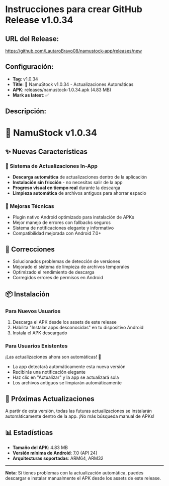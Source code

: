 # Instrucciones para crear GitHub Release v1.0.34

## URL del Release:
https://github.com/LautaroBravo08/namustock-app/releases/new

## Configuración:
- **Tag**: v1.0.34
- **Title**: 🚀 NamuStock v1.0.34 - Actualizaciones Automáticas
- **APK**: releases/namustock-1.0.34.apk (4.83 MB)
- **Mark as latest**: ✅

## Descripción:
# 🚀 NamuStock v1.0.34

## ✨ Nuevas Características

### 📱 Sistema de Actualizaciones In-App
- **Descarga automática** de actualizaciones dentro de la aplicación
- **Instalación sin fricción** - no necesitas salir de la app
- **Progreso visual en tiempo real** durante la descarga
- **Limpieza automática** de archivos antiguos para ahorrar espacio

### 🔧 Mejoras Técnicas
- Plugin nativo Android optimizado para instalación de APKs
- Mejor manejo de errores con fallbacks seguros
- Sistema de notificaciones elegante y informativo
- Compatibilidad mejorada con Android 7.0+

## 🐛 Correcciones
- Solucionados problemas de detección de versiones
- Mejorado el sistema de limpieza de archivos temporales
- Optimizado el rendimiento de descarga
- Corregidos errores de permisos en Android

## 📦 Instalación

### Para Nuevos Usuarios
1. Descarga el APK desde los assets de este release
2. Habilita "Instalar apps desconocidas" en tu dispositivo Android
3. Instala el APK descargado

### Para Usuarios Existentes
¡Las actualizaciones ahora son automáticas! 🎉
- La app detectará automáticamente esta nueva versión
- Recibirás una notificación elegante
- Haz clic en "Actualizar" y la app se actualizará sola
- Los archivos antiguos se limpiarán automáticamente

## 🔄 Próximas Actualizaciones
A partir de esta versión, todas las futuras actualizaciones se instalarán automáticamente dentro de la app. ¡No más búsqueda manual de APKs!

## 📊 Estadísticas
- **Tamaño del APK**: 4.83 MB
- **Versión mínima de Android**: 7.0 (API 24)
- **Arquitecturas soportadas**: ARM64, ARM32

---

**Nota**: Si tienes problemas con la actualización automática, puedes descargar e instalar manualmente el APK desde los assets de este release.